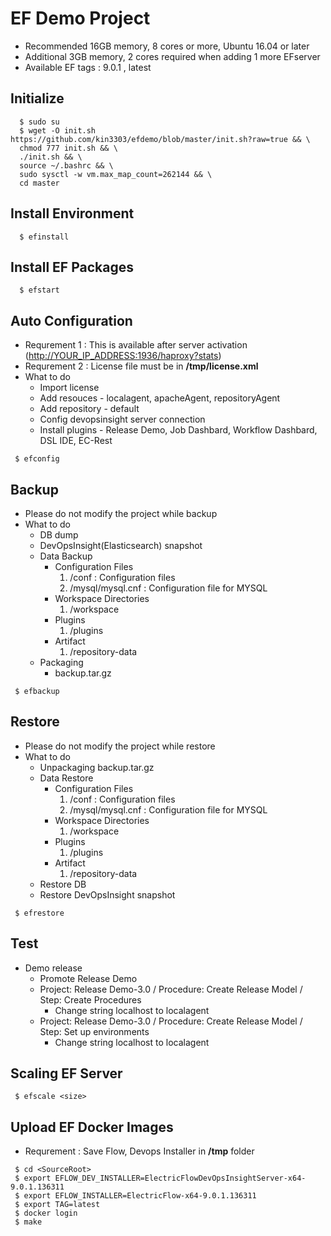 # EF Demo Project

- Recommended 16GB memory, 8 cores or more, Ubuntu 16.04 or later
- Additional 3GB memory, 2 cores required when adding 1 more EFserver
- Available EF tags : 9.0.1 , latest

## Initialize

```console
  $ sudo su
  $ wget -O init.sh  https://github.com/kin3303/efdemo/blob/master/init.sh?raw=true && \
  chmod 777 init.sh && \
  ./init.sh && \
  source ~/.bashrc && \ 
  sudo sysctl -w vm.max_map_count=262144 && \
  cd master
```

## Install Environment

```console
  $ efinstall
```

## Install EF Packages

```console
  $ efstart
```

## Auto Configuration

* Requrement 1 : This is available after server activation (<http://YOUR_IP_ADDRESS:1936/haproxy?stats>)
* Requrement 2 : License file must be in **/tmp/license.xml**
* What to do
   - Import license
   - Add resouces - localagent, apacheAgent, repositoryAgent
   - Add repository - default
   - Config devopsinsight server connection
   - Install plugins - Release Demo, Job Dashbard, Workflow Dashbard, DSL IDE, EC-Rest

```console
 $ efconfig
```

## Backup
* Please do not modify the project while backup
* What to do
  - DB dump 
  - DevOpsInsight(Elasticsearch) snapshot 
  - Data Backup       
    + Configuration Files
       1. <DATADIR>/conf  :  Configuration files
       2. <DATADIR>/mysql/mysql.cnf  : Configuration file for MYSQL
    + Workspace Directories
       1. <DATADIR>/workspace
    + Plugins
       1. <DATADIR>/plugins
    + Artifact
       1. <DATADIR>/repository-data
  - Packaging
    + backup.tar.gz
  
```console
 $ efbackup
```

## Restore
* Please do not modify the project while restore
* What to do
  - Unpackaging backup.tar.gz
  - Data Restore       
    + Configuration Files
       1. <DATADIR>/conf  :  Configuration files
       2. <DATADIR>/mysql/mysql.cnf  : Configuration file for MYSQL
    + Workspace Directories
       1. <DATADIR>/workspace
    + Plugins
       1. <DATADIR>/plugins
    + Artifact
       1. <DATADIR>/repository-data
  - Restore DB
  - Restore DevOpsInsight snapshot
```console
 $ efrestore
```

## Test 

* Demo release
   - Promote Release Demo
   - Project: Release Demo-3.0 /  Procedure: Create Release Model / Step: Create Procedures
     + Change string localhost to localagent
   - Project: Release Demo-3.0 /  Procedure: Create Release Model / Step: Set up environments
     + Change string localhost to localagent

## Scaling EF Server

```console
 $ efscale <size>
```

## Upload EF Docker Images

- Requrement : Save Flow, Devops Installer in **/tmp** folder

```console
 $ cd <SourceRoot>
 $ export EFLOW_DEV_INSTALLER=ElectricFlowDevOpsInsightServer-x64-9.0.1.136311
 $ export EFLOW_INSTALLER=ElectricFlow-x64-9.0.1.136311
 $ export TAG=latest
 $ docker login
 $ make
``` 

